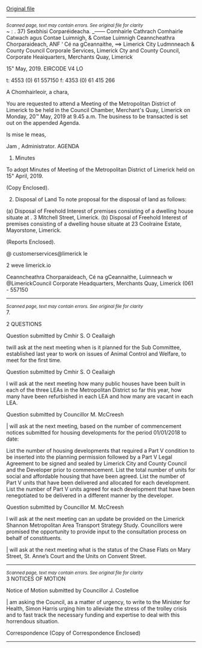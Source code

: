 [Original file](https://www.limerick.ie/sites/default/files/media/documents/2019-05/Agenda%2020th%20May%202019.pdf)

---
*<small>Scanned page, text may contain errors. See original file for clarity</small>*  
~ : . 37) Sexbhisi Corparéideacha.
__——_ Comhairle Cathrach Comhairle Catwach agus Contae Luimnigh,
& Contae Luimnigh Ceanncheathra Chorparaideach,
ANF ‘ Cé na gCeannaithe,
==> Limerick City Ludmnneach
& County Council
Corporale Services,
Limerick Cty and County Council,
Corporate Heaiquarters,
Merchants Quay,
Limerick

15" May, 2019.
EIRCODE V4 LO

t: 4553 (0) 61 557150
f: 4353 (0) 61 415 266

A Chomhairleoir, a chara,

You are requested to attend a Meeting of the Metropolitan District of Limerick to be held in the
Council Chamber, Merchant's Quay, Limerick on Monday, 20™ May, 2019 at 9.45 a.m. The business
to be transacted is set out on the appended Agenda.

Is mise le meas,

Jam ,
Administrator.
AGENDA
1. Minutes

To adopt Minutes of Meeting of the Metropolitan District of Limerick held on 15" April, 2019.

(Copy Enclosed).

2. Disposal of Land
To note proposal for the disposal of land as follows:

(a) Disposal of Freehold Interest of premises consisting of a dwelling house situate at
. 3 Mitchell Street, Limerick.
(b) Disposal of Freehold Interest of premises consisting of a dwelling house situate at
23 Coolraine Estate, Mayorstone, Limerick.

(Reports Enclosed).

@ customerservices@limerick le

2 weve limerick.io

Ceanncheathra Chorparaideach, Cé na gCeannaithe, Luimneach w @LimerickCouncil
Corporate Headquarters, Merchants Quay, Limerick (061 - 557150


---
*<small>Scanned page, text may contain errors. See original file for clarity</small>*  
7.

2
QUESTIONS

Question submitted by Cmhir S. O Ceallaigh

twill ask at the next meeting when is it planned for the Sub Committee, established last year
to work on issues of Animal Control and Welfare, to meet for the first time.

Question submitted by Cmhir S. O Ceallaigh

I will ask at the next meeting how many public houses have been built in each of the three
LEAs in the Metropolitan District so far this year, how many have been refurbished in each
LEA and how many are vacant in each LEA.

Question submitted by Councillor M. McCreesh

| will ask at the next meeting, based on the number of commencement notices submitted
for housing developments for the period 01/01/2018 to date:

List the number of housing developments that required a Part V condition to be inserted into
the planning permission followed by a Part V Legal Agreement to be signed and sealed by
Limerick City and County Council and the Developer prior to commencement. List the total
number of units for social and affordable housing that have been agreed. List the number of
Part V units that have been delivered and allocated for each development. List the number
of Part V units agreed for each development that have been renegotiated to be delivered in
a different manner by the developer.

Question submitted by Councillor M. McCreesh

I will ask at the next meeting can an update be provided on the Limerick Shannon
Metropolitan Area Transport Strategy Study. Councillors were promised the opportunity to
provide input to the consultation process on behalf of constituents.

| will ask at the next meeting what is the status of the Chase Flats on Mary Street, St. Anne’s
Court and the Units on Convent Street.


---
*<small>Scanned page, text may contain errors. See original file for clarity</small>*  
3
NOTICES OF MOTION

Notice of Motion submitted by Councillor J. Costelloe

| am asking the Council, as a matter of urgency, to write to the Minister for Health, Simon
Harris urging him to alleviate the stress of the trolley crisis and to fast track the necessary
funding and expertise to deal with this horrendous situation.

Correspondence
(Copy of Correspondence Enclosed)


---
